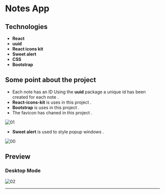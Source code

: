 # Notes App

## Technologies

- **React**
- **uuid**
- **React icons kit**
- **Sweet alert**
- **CSS**
- **Bootstrap**

## Some point about the project

- Each note has an ID Using the **uuid** package a unique id has been created for each note .
- **React-icons-kit** is uses in this project .
- **Bootstrap** is uses in this project .
- The favicon has chaned in this project .

![01](https://user-images.githubusercontent.com/100797809/196009145-13968ede-5982-4da4-ae38-d7a1d311c1cb.png)
- **Sweet alert** is used to style popup windows .
 
![00](https://user-images.githubusercontent.com/100797809/196009091-3dd97f68-c2cf-4037-8d4b-5a0e2d2e1ebc.png)

## Preview
### Desktop Mode

![02](https://user-images.githubusercontent.com/100797809/196009248-a30b27ce-a3a9-4f55-8634-e2b3c19c9ba1.png)

---
